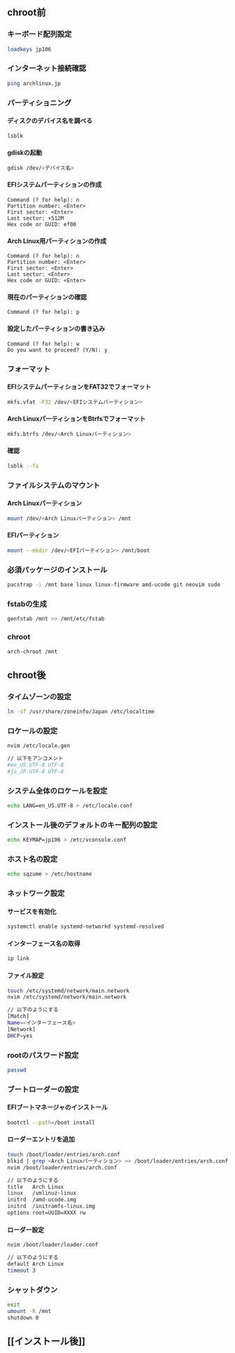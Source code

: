 ## chroot前
### キーボード配列設定
```zsh
loadkeys jp106
```
### インターネット接続確認
```zsh
ping archlinux.jp
```
### パーティショニング
#### ディスクのデバイス名を調べる
```zsh
lsblk
```
#### gdiskの起動
```zsh
gdisk /dev/<デバイス名>
```
#### EFIシステムパーティションの作成
```gdisk
Command (? for help): n
Partition number: <Enter>
First sector: <Enter>
Last sector: +512M
Hex code or GUID: ef00
```
#### Arch Linux用パーティションの作成
```gdisk
Command (? for help): n
Partition number: <Enter>
First sector: <Enter>
Last sector: <Enter>
Hex code or GUID: <Enter>
```
#### 現在のパーティションの確認
```gdisk
Command (? for help): p
```
#### 設定したパーティションの書き込み
```gdisk
Command (? for help): w
Do you want to proceed? (Y/N): y
```
### フォーマット
#### EFIシステムパーティションをFAT32でフォーマット
```zsh
mkfs.vfat -F32 /dev/<EFIシステムパーティション>
```
#### Arch LinuxパーティションをBtrfsでフォーマット
```zsh
mkfs.btrfs /dev/<Arch Linuxパーティション>
```
#### 確認
```zsh
lsblk --fs
```
### ファイルシステムのマウント
#### Arch Linuxパーティション
```zsh
mount /dev/<Arch Linuxパーティション> /mnt
```
#### EFIパーティション
```zsh
mount --mkdir /dev/<EFIパーティション> /mnt/boot
```
### 必須パッケージのインストール
```zsh
pacstrap -i /mnt base linux linux-firmware amd-ucode git neovim sudo
```
### fstabの生成
```zsh
genfstab /mnt >> /mnt/etc/fstab
```
### chroot
```zsh
arch-chroot /mnt
```
## chroot後
### タイムゾーンの設定
```zsh
ln -sf /usr/share/zoneinfo/Japan /etc/localtime
```
### ロケールの設定
```zsh
nvim /etc/locale.gen

// 以下をアンコメント
#en_US.UTF-8 UTF-8
#ja_JP.UTF-8 UTF-8
```
### システム全体のロケールを設定
```zsh
echo LANG=en_US.UTF-8 > /etc/locale.conf
```
### インストール後のデフォルトのキー配列の設定
```zsh
echo KEYMAP=jp106 > /etc/vconsole.conf
```
### ホスト名の設定
```zsh
echo sqzume > /etc/hostname
```
### ネットワーク設定
#### サービスを有効化
```zsh
systemctl enable systemd-networkd systemd-resolved
```
#### インターフェース名の取得
```zsh
ip link
```
#### ファイル設定
```zsh
touch /etc/systemd/network/main.network
nvim /etc/systemd/network/main.network

// 以下のようにする
[Match]
Name=<インターフェース名>
[Network]
DHCP=yes
```
### rootのパスワード設定
```zsh
passwd
```
### ブートローダーの設定
#### EFIブートマネージャのインストール
```zsh
bootctl --path=/boot install
```
#### ローダーエントリを追加
```zsh
touch /boot/loader/entries/arch.conf
blkid | grep <Arch Linuxパーティション> >> /boot/loader/entries/arch.conf
nvim /boot/loader/entries/arch.conf

// 以下のようにする
title   Arch Linux
linux   /vmlinuz-linux
initrd  /amd-ucode.img
initrd  /initramfs-linux.img
options root=UUID=XXXX rw
```
#### ローダー設定
```zsh
nvim /boot/loader/loader.conf

// 以下のようにする
default Arch Linux
timeout 3
```
### シャットダウン
```zsh
exit
umount -R /mnt
shutdown 0
```
## [[インストール後]]